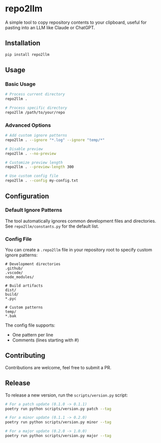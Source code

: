 # repo2llm

A simple tool to copy repository contents to your clipboard, useful for pasting into an LLM like Claude or ChatGPT.

## Installation

```bash
pip install repo2llm
```

## Usage

### Basic Usage
```bash
# Process current directory
repo2llm .

# Process specific directory
repo2llm /path/to/your/repo
```

### Advanced Options
```bash
# Add custom ignore patterns
repo2llm . --ignore "*.log" --ignore "temp/*"

# Disable preview
repo2llm . --no-preview

# Customize preview length
repo2llm . --preview-length 300

# Use custom config file
repo2llm . --config my-config.txt
```

## Configuration

### Default Ignore Patterns
The tool automatically ignores common development files and directories. See `repo2llm/constants.py` for the default list.

### Config File
You can create a `.repo2llm` file in your repository root to specify custom ignore patterns:

```text
# Development directories
.github/
.vscode/
node_modules/

# Build artifacts
dist/
build/
*.pyc

# Custom patterns
temp/
*.bak
```

The config file supports:
- One pattern per line
- Comments (lines starting with #)


## Contributing

Contributions are welcome, feel free to submit a PR.

## Release

To release a new version, run the `scripts/version.py` script:

```bash
# For a patch update (0.1.0 -> 0.1.1)
poetry run python scripts/version.py patch --tag

# For a minor update (0.1.1 -> 0.2.0)
poetry run python scripts/version.py minor --tag

# For a major update (0.2.0 -> 1.0.0)
poetry run python scripts/version.py major --tag
```
